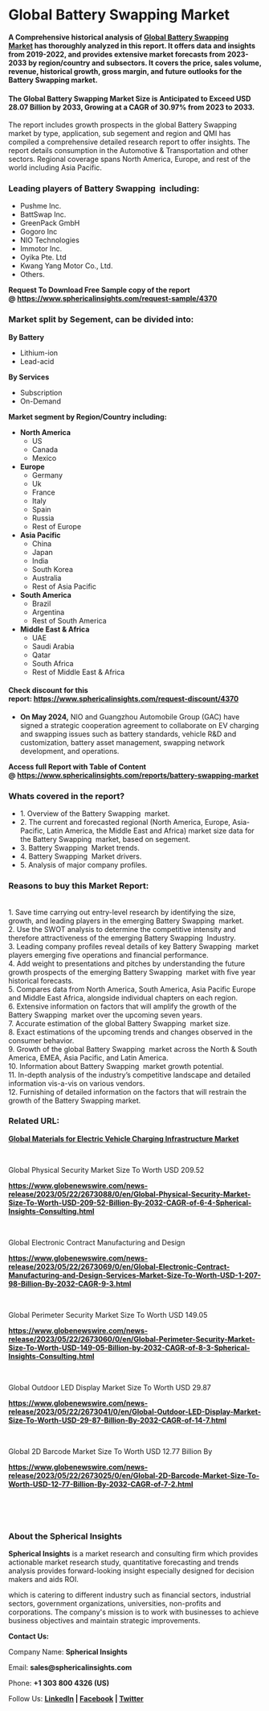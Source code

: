 <h1 class="news-post-title">Global Battery Swapping Market</h1>
<p><strong>A Comprehensive historical analysis of&nbsp;<a href="https://www.sphericalinsights.com/reports/battery-swapping-market" target="_blank" rel="noopener">Global Battery Swapping Market</a>&nbsp;has thoroughly analyzed in this report. It offers data and insights from 2019-2022, and provides extensive market forecasts from 2023-2033 by region/country and subsectors. It covers the price, sales volume, revenue, historical growth, gross margin, and future outlooks for the Battery Swapping market.</strong></p>
<h4><strong>The Global Battery Swapping Market Size is Anticipated to Exceed USD 28.07 Billion by 2033, Growing at a CAGR of 30.97% from 2023 to 2033.</strong></h4>
<p>The report includes growth prospects in the global Battery Swapping&nbsp; market by type, application, sub segement and region and QMI has compiled a comprehensive detailed research report to offer insights. The report details consumption in the Automotive &amp; Transportation and other sectors. Regional coverage spans North America, Europe, and rest of the world including Asia Pacific.</p>
<h3><strong>Leading players of Battery Swapping&nbsp; including:</strong></h3>
<ul>
<li>Pushme Inc.</li>
<li>BattSwap Inc.</li>
<li>GreenPack GmbH</li>
<li>Gogoro Inc</li>
<li>NIO Technologies</li>
<li>Immotor Inc.</li>
<li>Oyika Pte. Ltd</li>
<li>Kwang Yang Motor Co., Ltd.</li>
<li>Others.</li>
</ul>
<p><strong>Request To Download Free Sample copy of the report @&nbsp;<a href="https://www.sphericalinsights.com/request-sample/4370">https://www.sphericalinsights.com/request-sample/4370</a></strong></p>
<h3><strong>Market split by Segement, can be divided into:</strong></h3>
<p><strong>By Battery</strong></p>
<ul>
<li>Lithium-ion</li>
<li>Lead-acid</li>
</ul>
<p><strong>By Services</strong></p>
<ul>
<li>Subscription</li>
<li>On-Demand</li>
</ul>
<p><strong>Market segment by Region/Country including:</strong></p>
<ul>
<li><strong>North America</strong>
<ul>
<li>US</li>
<li>Canada</li>
<li>Mexico</li>
</ul>
</li>
<li><strong>Europe</strong>
<ul>
<li>Germany</li>
<li>Uk</li>
<li>France</li>
<li>Italy</li>
<li>Spain</li>
<li>Russia</li>
<li>Rest of Europe</li>
</ul>
</li>
<li><strong>Asia Pacific</strong>
<ul>
<li>China</li>
<li>Japan</li>
<li>India</li>
<li>South Korea</li>
<li>Australia</li>
<li>Rest of Asia Pacific</li>
</ul>
</li>
<li><strong>South America</strong>
<ul>
<li>Brazil</li>
<li>Argentina</li>
<li>Rest of South America</li>
</ul>
</li>
<li><strong>Middle East &amp; Africa</strong>
<ul>
<li>UAE</li>
<li>Saudi Arabia</li>
<li>Qatar</li>
<li>South Africa</li>
<li>Rest of Middle East &amp; Africa</li>
</ul>
</li>
</ul>
<h4>Check discount for this report:&nbsp;<a href="https://www.sphericalinsights.com/request-discount/4370">https://www.sphericalinsights.com/request-discount/4370</a></h4>
<ul>
<li><strong>On May 2024,</strong>&nbsp;NIO and Guangzhou Automobile Group (GAC) have signed a strategic cooperation agreement to collaborate on EV charging and swapping issues such as battery standards, vehicle R&amp;D and customization, battery asset management, swapping network development, and operations.</li>
</ul>
<p><strong>Access full Report with Table of Content @&nbsp;<a href="https://www.sphericalinsights.com/reports/battery-swapping-market">https://www.sphericalinsights.com/reports/battery-swapping-market</a>&nbsp;</strong></p>
<h3><strong>Whats covered in the report?</strong></h3>
<ul>
<li>1. Overview of the Battery Swapping&nbsp; market.</li>
<li>2. The current and forecasted regional (North America, Europe, Asia-Pacific, Latin America, the Middle East and Africa) market size data for the Battery Swapping&nbsp; market, based on segement.</li>
<li>3. Battery Swapping&nbsp; Market trends.</li>
<li>4. Battery Swapping&nbsp; Market drivers.</li>
<li>5. Analysis of major company profiles.</li>
</ul>
<h3><strong>Reasons to buy this Market Report:</strong></h3>
<p><br />1. Save time carrying out entry-level research by identifying the size, growth, and leading players in the emerging Battery Swapping&nbsp; market.<br />2. Use the SWOT analysis to determine the competitive intensity and therefore attractiveness of the emerging Battery Swapping&nbsp; Industry.<br />3. Leading company profiles reveal details of key Battery Swapping&nbsp; market players emerging five operations and financial performance.<br />4. Add weight to presentations and pitches by understanding the future growth prospects of the emerging Battery Swapping&nbsp; market with five year historical forecasts.<br />5. Compares data from North America, South America, Asia Pacific Europe and Middle East Africa, alongside individual chapters on each region.<br />6. Extensive information on factors that will amplify the growth of the Battery Swapping&nbsp; market over the upcoming seven years.<br />7. Accurate estimation of the global Battery Swapping&nbsp; market size.<br />8. Exact estimations of the upcoming trends and changes observed in the consumer behavior.<br />9. Growth of the global Battery Swapping&nbsp; market across the North &amp; South America, EMEA, Asia Pacific, and Latin America.<br />10. Information about Battery Swapping&nbsp; market growth potential.<br />11. In-depth analysis of the industry&rsquo;s competitive landscape and detailed information vis-a-vis on various vendors.<br />12. Furnishing of detailed information on the factors that will restrain the growth of the Battery Swapping market.</p>
<h3><strong>Related URL:</strong></h3>
<p><strong><a href="https://www.sphericalinsights.com/reports/materials-for-electric-vehicle-charging-infrastructure-market" target="_blank" rel="noopener">Global Materials for Electric Vehicle Charging Infrastructure Market</a></strong></p>
<p>&nbsp;</p>
<p>Global Physical Security Market Size To Worth USD 209.52</p>
<p><strong><a href="https://www.globenewswire.com/news-release/2023/05/22/2673088/0/en/Global-Physical-Security-Market-Size-To-Worth-USD-209-52-Billion-By-2032-CAGR-of-6-4-Spherical-Insights-Consulting.html">https://www.globenewswire.com/news-release/2023/05/22/2673088/0/en/Global-Physical-Security-Market-Size-To-Worth-USD-209-52-Billion-By-2032-CAGR-of-6-4-Spherical-Insights-Consulting.html</a>&nbsp;</strong></p>
<p>&nbsp;</p>
<p>Global Electronic Contract Manufacturing and Design</p>
<p><strong><a href="https://www.globenewswire.com/news-release/2023/05/22/2673069/0/en/Global-Electronic-Contract-Manufacturing-and-Design-Services-Market-Size-To-Worth-USD-1-207-98-Billion-By-2032-CAGR-9-3.html">https://www.globenewswire.com/news-release/2023/05/22/2673069/0/en/Global-Electronic-Contract-Manufacturing-and-Design-Services-Market-Size-To-Worth-USD-1-207-98-Billion-By-2032-CAGR-9-3.html</a>&nbsp;</strong></p>
<p>&nbsp;</p>
<p>Global Perimeter Security Market Size To Worth USD 149.05</p>
<p><strong><a href="https://www.globenewswire.com/news-release/2023/05/22/2673060/0/en/Global-Perimeter-Security-Market-Size-To-Worth-USD-149-05-Billion-by-2032-CAGR-of-8-3-Spherical-Insights-Consulting.html">https://www.globenewswire.com/news-release/2023/05/22/2673060/0/en/Global-Perimeter-Security-Market-Size-To-Worth-USD-149-05-Billion-by-2032-CAGR-of-8-3-Spherical-Insights-Consulting.html</a>&nbsp;</strong></p>
<p>&nbsp;</p>
<p>Global Outdoor LED Display Market Size To Worth USD 29.87</p>
<p><strong><a href="https://www.globenewswire.com/news-release/2023/05/22/2673041/0/en/Global-Outdoor-LED-Display-Market-Size-To-Worth-USD-29-87-Billion-By-2032-CAGR-of-14-7.html">https://www.globenewswire.com/news-release/2023/05/22/2673041/0/en/Global-Outdoor-LED-Display-Market-Size-To-Worth-USD-29-87-Billion-By-2032-CAGR-of-14-7.html</a>&nbsp;</strong></p>
<p>&nbsp;</p>
<p>Global 2D Barcode Market Size To Worth USD 12.77 Billion By</p>
<p><strong><a href="https://www.globenewswire.com/news-release/2023/05/22/2673025/0/en/Global-2D-Barcode-Market-Size-To-Worth-USD-12-77-Billion-By-2032-CAGR-of-7-2.html">https://www.globenewswire.com/news-release/2023/05/22/2673025/0/en/Global-2D-Barcode-Market-Size-To-Worth-USD-12-77-Billion-By-2032-CAGR-of-7-2.html</a>&nbsp;</strong></p>
<p>&nbsp;&nbsp;</p>
<p>&nbsp;</p>
<h3><strong>About the Spherical Insights</strong></h3>
<p><strong>Spherical Insights</strong>&nbsp;is a market research and consulting firm which provides actionable market research study, quantitative forecasting and trends analysis provides forward-looking insight especially designed for decision makers and aids ROI.</p>
<p>which is catering to different industry such as financial sectors, industrial sectors, government organizations, universities, non-profits and corporations. The company's mission is to work with businesses to achieve business objectives and maintain strategic improvements.</p>
<p><strong>Contact Us:</strong></p>
<p>Company Name:&nbsp;<strong>Spherical Insights</strong></p>
<p>Email:&nbsp;<strong>sales@sphericalinsights.com</strong></p>
<p>Phone:&nbsp;<strong>+1 303 800 4326 (US)</strong></p>
<p>Follow Us:&nbsp;<strong><a href="https://www.linkedin.com/company/spherical-insight/"><u>LinkedIn</u></a>&nbsp;|&nbsp;<a href="https://www.facebook.com/sphericalinsights22"><u>Facebook</u></a>&nbsp;|&nbsp;<a href="https://twitter.com/SInsights_US"><u>Twitter</u></a></strong></p>
